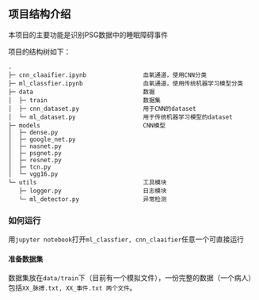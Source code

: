 ## 项目结构介绍

本项目的主要功能是识别PSG数据中的睡眠障碍事件

项目的结构树如下：

```
.
├─ cnn_claaifier.ipynb                血氧通道，使用CNN分类
├─ ml_classfier.ipynb                 血氧通道，使用传统机器学习模型分类
├─ data                               数据
│  ├─ train                           数据集
│  ├─ cnn_dataset.py                  用于CNN的dataset
│  └─ ml_dataset.py                   用于传统机器学习模型的dataset
├─ models                             CNN模型
│  ├─ dense.py
│  ├─ google_net.py
│  ├─ nasnet.py
│  ├─ psgnet.py
│  ├─ resnet.py
│  ├─ tcn.py
│  └─ vgg16.py
└─ utils                              工具模块
   ├─ logger.py                       日志模块
   └─ ml_detector.py                  异常检测
```

### 如何运行

用```jupyter notebook```打开```ml_classfier, cnn_claaifier```任意一个可直接运行

#### 准备数据集

数据集放在```data/train```下（目前有一个模拟文件），一份完整的数据（一个病人）包括```XX_脉搏.txt, XX_事件.txt 两个文件```。



